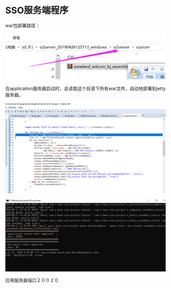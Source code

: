 # SSO服务端程序

war包部署路径：

![](../../.gitbook/assets/image%20%2815%29.png)

在application服务器启动时，会读取这个目录下所有war文件，自动地部署到jetty服务器。 

![](../../.gitbook/assets/image%20%2830%29.png)

![](../../.gitbook/assets/image%20%2811%29.png)

应用服务器端口２００２０

